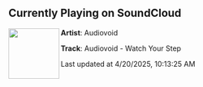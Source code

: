 ## Currently Playing on SoundCloud

[<img align="left" width="100" src="https://i1.sndcdn.com/artworks-Jafzas12CPoU5wF8-DlqSNQ-t500x500.png">](https://soundcloud.com/muti/audiovoid-watch-your-step)

**Artist**: Audiovoid 

**Track**: Audiovoid - Watch Your Step

Last updated at 4/20/2025, 10:13:25 AM
